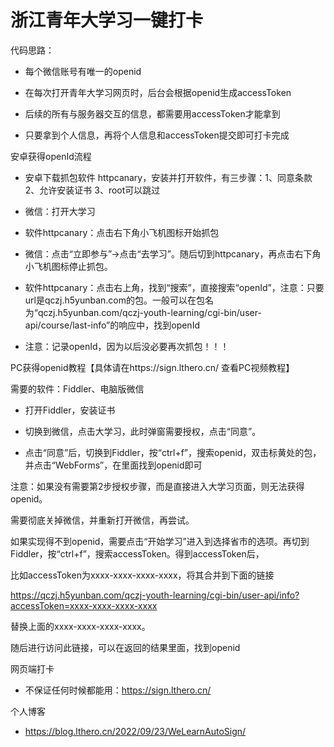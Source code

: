 # 浙江青年大学习一键打卡

代码思路：

* 每个微信账号有唯一的openid

* 在每次打开青年大学习网页时，后台会根据openid生成accessToken

* 后续的所有与服务器交互的信息，都需要用accessToken才能拿到

* 只要拿到个人信息，再将个人信息和accessToken提交即可打卡完成


安卓获得openId流程

* 安卓下载抓包软件 httpcanary，安装并打开软件，有三步骤：1、同意条款 2、允许安装证书 3、root可以跳过

* 微信：打开大学习

* 软件httpcanary：点击右下角小飞机图标开始抓包

* 微信：点击“立即参与”->点击“去学习”。随后切到httpcanary，再点击右下角小飞机图标停止抓包。

* 软件httpcanary：点击右上角，找到“搜索”，直接搜索“openId”，注意：只要url是qczj.h5yunban.com的包。一般可以在包名为“qczj.h5yunban.com/qczj-youth-learning/cgi-bin/user-api/course/last-info”的响应中，找到openId

* 注意：记录openId，因为以后没必要再次抓包！！！
   
   

PC获得openid教程【具体请在https://sign.lthero.cn/  查看PC视频教程】

需要的软件：Fiddler、电脑版微信

* 打开Fiddler，安装证书

* 切换到微信，点击大学习，此时弹窗需要授权，点击“同意”。

* 点击“同意”后，切换到Fiddler，按“ctrl+f”，搜索openid，双击标黄处的包，并点击“WebForms”，在里面找到openid即可


注意：如果没有需要第2步授权步骤，而是直接进入大学习页面，则无法获得openid。

需要彻底关掉微信，并重新打开微信，再尝试。

如果实现得不到openid，需要点击“开始学习”进入到选择省市的选项。再切到Fiddler，按“ctrl+f”，搜索accessToken。得到accessToken后，

比如accessToken为xxxx-xxxx-xxxx-xxxx，将其合并到下面的链接

https://qczj.h5yunban.com/qczj-youth-learning/cgi-bin/user-api/info?accessToken=xxxx-xxxx-xxxx-xxxx

替换上面的xxxx-xxxx-xxxx-xxxx。

随后进行访问此链接，可以在返回的结果里面，找到openid




网页端打卡
* 不保证任何时候都能用：https://sign.lthero.cn/

个人博客
* https://blog.lthero.cn/2022/09/23/WeLearnAutoSign/
